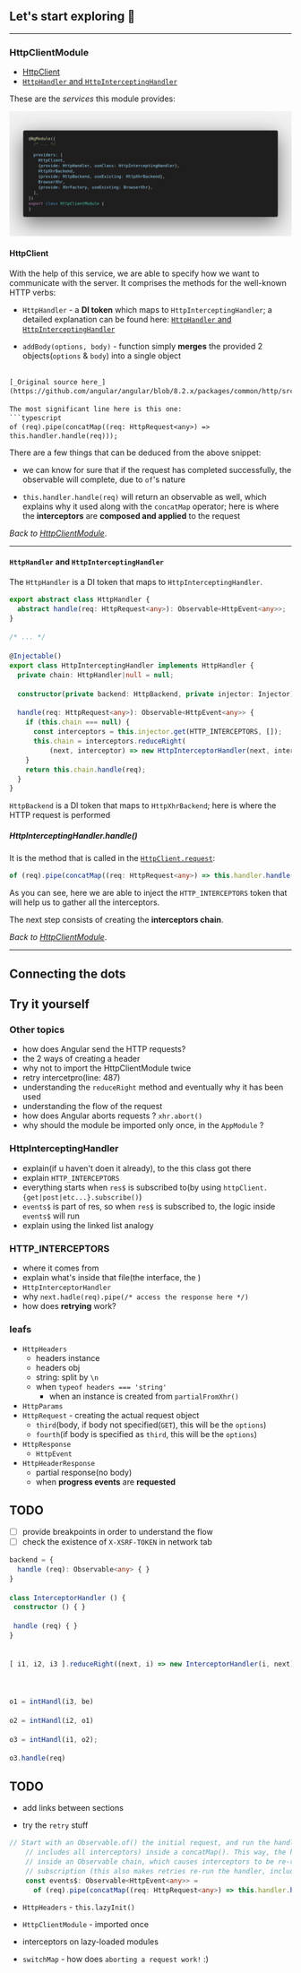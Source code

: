 
## Let's start exploring 🚧


---

### HttpClientModule

* [HttpClient](#httpclient)
* [`HttpHandler` and `HttpInterceptingHandler`](#httphandler-and-httpinterceptinghandler)

These are the *services* this module provides:

<img src="../screenshots/articles/current-article/_http-client-module.png" style="text-align: center">


#### HttpClient

With the help of this service, we are able to specify how we want to communicate with the server. It comprises the methods for the well-known HTTP verbs:


<!-- TODO: add link for `DI token` -->
* `HttpHandler` - a **DI token** which maps to `HttpInterceptingHandler`; a detailed explanation can be found here: [`HttpHandler` and `HttpInterceptingHandler`](#httphandler-and-httpinterceptinghandler)

* `addBody(options, body)` - function simply **merges** the provided 2 objects(`options` & `body`) into a single object


```

[_Original source here_](https://github.com/angular/angular/blob/8.2.x/packages/common/http/src/client.ts#L100)

The most significant line here is this one:
```typescript
of (req).pipe(concatMap((req: HttpRequest<any>) => this.handler.handle(req)));
```

There are a few things that can be deduced from the above snippet:

<!-- TODO: reference link to the code -->
* we can know for sure that if the request has completed successfully, the observable will complete, due to `of`'s nature

<!-- TODO: link to the interceptors' section -->
* `this.handler.handle(req)` will return an observable as well, which explains why it used along with the `concatMap` operator; here is where the **interceptors** are **composed and applied** to the request

_Back to [HttpClientModule](#httpclientmodule)_.

---

#### `HttpHandler` and `HttpInterceptingHandler`

The `HttpHandler` is a DI token that maps to `HttpInterceptingHandler`.

```typescript
export abstract class HttpHandler {
  abstract handle(req: HttpRequest<any>): Observable<HttpEvent<any>>;
}

/* ... */

@Injectable()
export class HttpInterceptingHandler implements HttpHandler {
  private chain: HttpHandler|null = null;

  constructor(private backend: HttpBackend, private injector: Injector) {}

  handle(req: HttpRequest<any>): Observable<HttpEvent<any>> {
    if (this.chain === null) {
      const interceptors = this.injector.get(HTTP_INTERCEPTORS, []);
      this.chain = interceptors.reduceRight(
          (next, interceptor) => new HttpInterceptorHandler(next, interceptor), this.backend);
    }
    return this.chain.handle(req);
  }
}
```

<!-- TODO: add link to HttpBackend and HttpXhrBackend -->
`HttpBackend` is a DI token that maps to `HttpXhrBackend`; here is where the HTTP request is performed

##### HttpInterceptingHandler.handle()

It is the method that is called in the [`HttpClient.request`](#httpclientrequest):

```typescript
of (req).pipe(concatMap((req: HttpRequest<any>) => this.handler.handle(req)));
```

As you can see, here we are able to inject the `HTTP_INTERCEPTORS` token that will help us to gather all the interceptors.

The next step consists of creating the **interceptors chain**.

<!-- 
* linked list analogy
  * node: HttpInterceptorHandler
* explain the observable chain
* create one from scratch
* add image
-->

_Back to [HttpClientModule](#httpclientmodule)_.

---

## Connecting the dots

## Try it yourself

<!-- Notes -->

### Other topics
* how does Angular send the HTTP requests?
* the 2 ways of creating a header
* why not to import the HttpClientModule twice
* retry intercetpro(line: 487)
* understanding the `reduceRight` method and eventually why it has been used
* understanding the flow of the request
* how does Angular aborts requests ? `xhr.abort()`
* why should the module be imported only once, in the `AppModule` ?

### HttpInterceptingHandler
  * explain(if u haven't doen it already), to the this class got there
  * explain `HTTP_INTERCEPTORS`
  * everything starts when `res$` is subscribed to(by using `httpClient.{get|post|etc...}.subscribe()`)
  * `events$` is part of res, so when `res$` is subscribed to, the logic inside `events$` will run
  * explain using the linked list analogy

### HTTP_INTERCEPTORS
* where it comes from
* explain what's inside that file(the interface, the )
* `HttpInterceptorHandler`
* why `next.hadle(req).pipe(/* access the response here */)`
* how does **retrying** work?

### leafs
  * `HttpHeaders`
    * headers instance
    * headers obj
    * string: split by `\n`
    * when `typeof headers === 'string'`
      * when an instance is created from  `partialFromXhr()`
  * `HttpParams`
  * `HttpRequest` - creating the actual request object
    * `third`(body, if body not specified(`GET`), this will be the `options`)
    * `fourth`(if body is specified as `third`, this will be the `options`)
  * `HttpResponse`
    * `HttpEvent`
  * `HttpHeaderResponse`
    * partial response(no body)
    * when **progress events** are **requested**

## TODO

- [ ] provide breakpoints in order to understand the flow
- [ ] check the existence of `X-XSRF-TOKEN` in network tab

```typescript
backend = {
  handle (req): Observable<any> { }
}

class InterceptorHandler () {
 constructor () { }
 
 handle (req) { }
}


[ i1, i2, i3 ].reduceRight((next, i) => new InterceptorHandler(i, next), backend) 



o1 = intHandl(i3, be)

o2 = intHandl(i2, o1)

o3 = intHandl(i1, o2);

o3.handle(req)
```

## TODO

* add links between sections

* try the `retry` stuff
```typescript
// Start with an Observable.of() the initial request, and run the handler (which
    // includes all interceptors) inside a concatMap(). This way, the handler runs
    // inside an Observable chain, which causes interceptors to be re-run on every
    // subscription (this also makes retries re-run the handler, including interceptors).
    const events$: Observable<HttpEvent<any>> =
      of (req).pipe(concatMap((req: HttpRequest<any>) => this.handler.handle(req)));
```

* `HttpHeaders` - `this.lazyInit()`

* `HttpClientModule` - imported once

* interceptors on lazy-loaded modules

* `switchMap` - how does `aborting a request work!` :)
